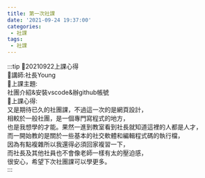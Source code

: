 ```yaml
---
title: 第一次社課
date: '2021-09-24 19:37:00'
categories:
 - 社課
tags:
 - 社課
---
```


:::tip
🍉20210922上課心得  
🍉講師:社長Young  
🍉上課主題:  
社團介紹&安裝vscode&辦github帳號  
🍉上課心得:  
又是期待已久的社團課，不過這一次的是網頁設計，  
相較於一般社團，是一個專門寫程式的地方，  
也是我想學的才能。果然一進到教室看到社長就知道這裡的人都是人才，  
而一開始教的是關於一些基本的社交軟體和編輯程式碼的執行檔，  
因為有點複雜所以我還得必須回家複習一下，  
而社長及其他社員也不會像老師一樣有太的壓迫感，  
很安心，希望下次社團課可以學更多。  
:::